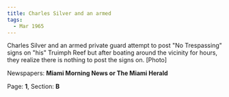 ```yaml
---  
title: Charles Silver and an armed  
tags:  
  - Mar 1965  
---  
```

  
Charles Silver and an armed private guard attempt to post "No Trespassing" signs on "his" Truimph Reef but after boating around the vicinity for hours, they realize there is nothing to post the signs on. [Photo]  
  
Newspapers: **Miami Morning News or The Miami Herald**  
  
Page: **1**, Section: **B** 
